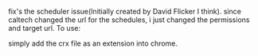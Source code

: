 fix's the scheduler issue(Initially created by David Flicker I think). since caltech changed the url for the schedules, i just changed the permissions and target url.
To use:

simply add the crx file as an extension into chrome.
